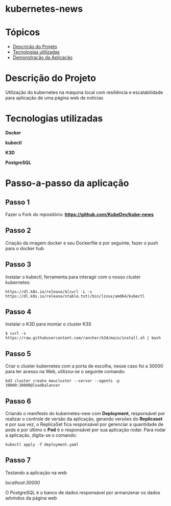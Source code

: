 # kubernetes-news

# Tópicos

* [Descrição do Projeto](#descrição-do-projeto)
* [Tecnologias utilizadas](#tecnologias-utilizadas)
* [Demonstração da Aplicação](#passo-a-passo-da-aplicação)

# Descrição do Projeto
 Utilização do kubernetes na máquina local com resiliência e escalabilidade para aplicação de uma página web de notícias
 
# Tecnologias utilizadas
**Docker**

**kubectl**

**K3D**

**PostgreSQL**

# Passo-a-passo da aplicação

## Passo 1
Fazer o Fork do repositório: **https://github.com/KubeDev/kube-news**

## Passo 2 
Criação da imagem docker e seu Dockerfile e por seguinte, fazer o push para o docker hub
## Passo 3 
Instalar o kubectl, ferramenta para interagir com o nosso cluster kubernetes:

```https://dl.k8s.io/release/$(curl -L -s https://dl.k8s.io/release/stable.txt)/bin/linux/amd64/kubectl```
## Passo 4 
Instalar o K3D para montar o cluster K3S

``` $ curl -s https://raw.githubusercontent.com/rancher/k3d/main/install.sh | bash ```

## Passo 5 
Criar o cluster kubernetes com a porta de escolha, nesse caso foi a 30000  para ter acesso na Web, utilizou-se o seguinte comando:

``` kd3 cluster create meucluster --server --agents -p 30000:30000@loadbalancer   ```

## Passo 6 
Criando o manifesto do kubernetes-new com **Deployment**, responsável por realizar o controle de versão da aplicação, gerando versões do **Replicaset** e por sua vez, o ReplicaSet fica responsável por gerenciar a quantidade de pods e por último o **Pod** é o responsável por sua aplicação rodar. Para rodar a aplicação, digita-se o comando:

``` kubectl apply -f deployment.yaml   ```

## Passo 7
Testando a aplicação na web

*localhost:30000*

O PostgreSQL é o banco de dados responsável por armanzenar os dados advindos da página web


